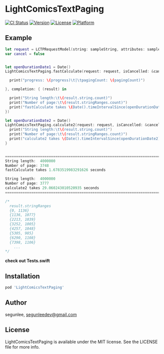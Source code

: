 # LightComicsTextPaging

[![CI Status](https://img.shields.io/travis/segunlee/LightComicsTextPaging.svg?style=flat)](https://travis-ci.org/segunlee/LightComicsTextPaging)
[![Version](https://img.shields.io/cocoapods/v/LightComicsTextPaging.svg?style=flat)](https://cocoapods.org/pods/LightComicsTextPaging)
[![License](https://img.shields.io/cocoapods/l/LightComicsTextPaging.svg?style=flat)](https://cocoapods.org/pods/LightComicsTextPaging)
[![Platform](https://img.shields.io/cocoapods/p/LightComicsTextPaging.svg?style=flat)](https://cocoapods.org/pods/LightComicsTextPaging)

## Example

```swift
let request = LCTPRequestModel(string: sampleString, attributes: sampleAttributes, containerSize: CGSize(width: 320, height: 560))
var cancel = false


let openDurationDate1 = Date()
LightComicsTextPaging.fastCalculate(request: request, isCancelled: &cancel, progress: { (progress, pagingCount) in

  print("progress: \(progress)\t|\tpagingCount: \(pagingCount)")

}, completion: { (result) in

  print("String length:\t\(result.string.count)")
  print("Number of page:\t\(result.stringRanges.count)")
  print("fastCalculate takes \(Date().timeIntervalSince(openDurationDate1)) seconds")
})

let openDurationDate2 = Date()
LightComicsTextPaging.calculate2(request: request, isCancelled: &cancel) { (result) in
  print("String length:\t\(result.string.count)")
  print("Number of page:\t\(result.stringRanges.count)")
  print("calculate2 takes \(Date().timeIntervalSince(openDurationDate2)) seconds")
}


====================================================================================
String length:	4000000
Number of page:	3748
fastCalculate takes 1.6783519983291626 seconds

String length:	4000000
Number of page:	3777
calculate2 takes 29.060243010520935 seconds
====================================================================================

/*
  result.stringRanges
  {0, 1136}
  {1136, 1077}
  {2213, 1039}
  {3252, 1005}
  {4257, 1048}
  {5305, 985}
  {6290, 1108}
  {7398, 1106}
    ...
*/
```

**check out Tests.swift**



## Installation

```ruby
pod 'LightComicsTextPaging'
```

## Author

segunlee, segunleedev@gmail.com

## License

LightComicsTextPaging is available under the MIT license. See the LICENSE file for more info.
